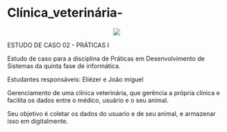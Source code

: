 # Clínica_veterinária-

<p align="center">
  <img ![Estudo De Caso - Java] src="https://photos.google.com/album/AF1QipNG4VVwyzjBGeg-hQDW29b_9fCQhJ-oEJRbemPM/photo/AF1QipNXhOEUYgEWvPqdtBvtFiUuQ5MAAo2TQBQK4MHY">
</p>






ESTUDO DE CASO 02 - PRÁTICAS I

Estudo de caso para a disciplina de Práticas em Desenvolvimento de Sistemas da quinta fase de informática.

Estudantes responsáveis: Eliézer e João miguel

Gerenciamento de uma clínica veterinária, que gerência a própria clínica e facilita os dados entre o médico, usuário e o seu animal. 

Seu objetivo é coletar os dados do usuario e de seu animal, e armazenar isso em digitalmente. 
